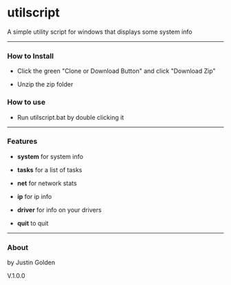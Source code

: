 # utilscript

A simple utility script for windows that displays some system info

<hr>

### How to Install

- Click the green "Clone or Download Button" and click "Download Zip"

- Unzip the zip folder

### How to use
- Run utilscript.bat by double clicking it

<hr>

### Features

- **system** for system info

- **tasks** for a list of tasks

- **net** for network stats

- **ip** for ip info

- **driver** for info on your drivers

- **quit** to quit

<hr>

### About

by Justin Golden

V.1.0.0
